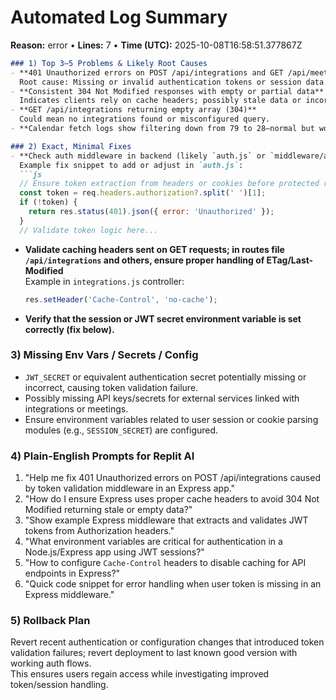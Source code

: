 # Automated Log Summary

**Reason:** error • **Lines:** 7 • **Time (UTC):** 2025-10-08T16:58:51.377867Z

<!-- fingerprint:240d88cb7f88 -->

```markdown
### 1) Top 3–5 Problems & Likely Root Causes
- **401 Unauthorized errors on POST /api/integrations and GET /api/meetings/dismissed**  
  Root cause: Missing or invalid authentication tokens or session data.
- **Consistent 304 Not Modified responses with empty or partial data**  
  Indicates clients rely on cache headers; possibly stale data or incorrect cache validation.
- **GET /api/integrations returning empty array (304)**  
  Could mean no integrations found or misconfigured query.
- **Calendar fetch logs show filtering down from 79 to 28—normal but worth confirming window logic correctness.**

### 2) Exact, Minimal Fixes
- **Check auth middleware in backend (likely `auth.js` or `middleware/auth.js`) around line handling: verify token extraction and validation is present for these routes.**  
  Example fix snippet to add or adjust in `auth.js`:  
  ```js
  // Ensure token extraction from headers or cookies before protected routes
  const token = req.headers.authorization?.split(' ')[1];
  if (!token) {
    return res.status(401).json({ error: 'Unauthorized' });
  }
  // Validate token logic here...
  ```
- **Validate caching headers sent on GET requests; in routes file `/api/integrations` and others, ensure proper handling of ETag/Last-Modified**  
  Example in `integrations.js` controller:  
  ```js
  res.setHeader('Cache-Control', 'no-cache');
  ```
- **Verify that the session or JWT secret environment variable is set correctly (fix below).**

### 3) Missing Env Vars / Secrets / Config
- `JWT_SECRET` or equivalent authentication secret potentially missing or incorrect, causing token validation failure.
- Possibly missing API keys/secrets for external services linked with integrations or meetings.
- Ensure environment variables related to user session or cookie parsing modules (e.g., `SESSION_SECRET`) are configured.

### 4) Plain-English Prompts for Replit AI
1. "Help me fix 401 Unauthorized errors on POST /api/integrations caused by token validation middleware in an Express app."
2. "How do I ensure Express uses proper cache headers to avoid 304 Not Modified returning stale or empty data?"
3. "Show example Express middleware that extracts and validates JWT tokens from Authorization headers."
4. "What environment variables are critical for authentication in a Node.js/Express app using JWT sessions?"
5. "How to configure `Cache-Control` headers to disable caching for API endpoints in Express?"
6. "Quick code snippet for error handling when user token is missing in an Express middleware."

### 5) Rollback Plan
Revert recent authentication or configuration changes that introduced token validation failures; revert deployment to last known good version with working auth flows.  
This ensures users regain access while investigating improved token/session handling.
```
